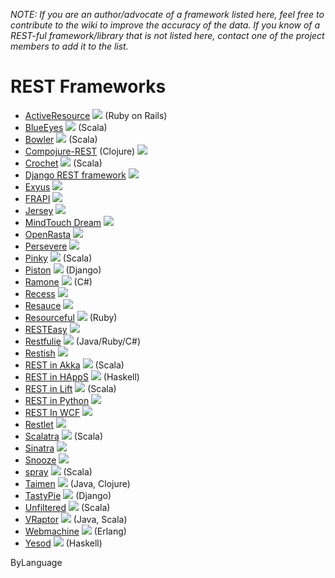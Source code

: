 _NOTE: If you are an author/advocate of a framework listed here, feel free to contribute to the wiki to improve the accuracy of the data. If you know of a REST-ful framework/library that is not listed here, contact one of the project members to add it to the list._

# REST Frameworks #
  * [ActiveResource](ActiveResource.md) [![](http://www.gstatic.com/codesite/ph/images/tearoff_icon.gif)](http://api.rubyonrails.org/classes/ActiveResource/Base.html) (Ruby on Rails)
  * [BlueEyes](BlueEyes.md) [![](http://www.gstatic.com/codesite/ph/images/tearoff_icon.gif)](https://github.com/jdegoes/blueeyes) (Scala)
  * [Bowler](Bowler.md) [![](http://www.gstatic.com/codesite/ph/images/tearoff_icon.gif)](http://bowlerframework.org/) (Scala)
  * [Compojure-REST](compojureREST.md) (Clojure) [![](http://www.gstatic.com/codesite/ph/images/tearoff_icon.gif)](http://github.com/ordnungswidrig/compojure-rest)
  * [Crochet](Crochet.md) [![](http://www.gstatic.com/codesite/ph/images/tearoff_icon.gif)](https://github.com/xllora/Crochet) (Scala)
  * [Django REST framework](DjangoRESTframework.md) [![](http://www.gstatic.com/codesite/ph/images/tearoff_icon.gif)](http://django-rest-framework.org)
  * [Exyus](Exyus.md) [![](http://www.gstatic.com/codesite/ph/images/tearoff_icon.gif)](http://www.exyus.org/)
  * [FRAPI](FRAPI.md) [![](http://www.gstatic.com/codesite/ph/images/tearoff_icon.gif)](http://getfrapi.com/)
  * [Jersey](Jersey.md) [![](http://www.gstatic.com/codesite/ph/images/tearoff_icon.gif)](http://wikis.sun.com/display/Jersey/Main)
  * [MindTouch Dream](MindTouchDream.md) [![](http://www.gstatic.com/codesite/ph/images/tearoff_icon.gif)](http://developer.mindtouch.com/Dream)
  * [OpenRasta](OpenRasta.md) [![](http://www.gstatic.com/codesite/ph/images/tearoff_icon.gif)](http://trac.caffeine-it.com/openrasta)
  * [Persevere](Persevere.md) [![](http://www.gstatic.com/codesite/ph/images/tearoff_icon.gif)](http://www.persvr.org/)
  * [Pinky](Pinky.md) [![](http://www.gstatic.com/codesite/ph/images/tearoff_icon.gif)](https://github.com/pk11/pinky/wiki) (Scala)
  * [Piston](Piston.md) [![](http://www.gstatic.com/codesite/ph/images/tearoff_icon.gif)](https://bitbucket.org/jespern/django-piston/wiki/Home) (Django)
  * [Ramone](Ramone.md) [![](http://www.gstatic.com/codesite/ph/images/tearoff_icon.gif)](https://github.com/JornWildt/Ramone) (C#)
  * [Recess](Recess.md) [![](http://www.gstatic.com/codesite/ph/images/tearoff_icon.gif)](http://www.recessframework.org/)
  * [Resauce](Resauce.md) [![](http://www.gstatic.com/codesite/ph/images/tearoff_icon.gif)](http://github.com/mikekelly/Resauce)
  * [Resourceful](Resourceful.md) [![](http://www.gstatic.com/codesite/ph/images/tearoff_icon.gif)](http://rdoc.info/projects/paul/resourceful) (Ruby)
  * [RESTEasy](RESTEasy.md) [![](http://www.gstatic.com/codesite/ph/images/tearoff_icon.gif)](http://www.jboss.org/resteasy)
  * [Restfulie](Restfulie.md) [![](http://www.gstatic.com/codesite/ph/images/tearoff_icon.gif)](http://restfulie.caelumobjects.com) (Java/Ruby/C#)
  * [Restish](Restish.md) [![](http://www.gstatic.com/codesite/ph/images/tearoff_icon.gif)](http://ish.io/projects/show/restish)
  * [REST in Akka](AkkaHTTP.md) [![](http://www.gstatic.com/codesite/ph/images/tearoff_icon.gif)](http://akka.io/docs/akka/1.2/scala/http.html) (Scala)
  * [REST in HAppS](HAppSREST.md) [![](http://www.gstatic.com/codesite/ph/images/tearoff_icon.gif)](http://happs.org) (Haskell)
  * [REST in Lift](LiftREST.md) [![](http://www.gstatic.com/codesite/ph/images/tearoff_icon.gif)](http://www.assembla.com/wiki/show/liftweb/REST_Web_Services) (Scala)
  * [REST in Python](RIP.md) [![](http://www.gstatic.com/codesite/ph/images/tearoff_icon.gif)](http://lukearno.com/projects/rip/)
  * [REST In WCF](RESTInWCF.md) [![](http://www.gstatic.com/codesite/ph/images/tearoff_icon.gif)](http://msdn.microsoft.com/en-us/netframework/cc950529.aspx)
  * [Restlet](Restlet.md) [![](http://www.gstatic.com/codesite/ph/images/tearoff_icon.gif)](http://www.restlet.org/)
  * [Scalatra](Scalatra.md) [![](http://www.gstatic.com/codesite/ph/images/tearoff_icon.gif)](https://github.com/scalatra/scalatra) (Scala)
  * [Sinatra](Sinatra.md) [![](http://www.gstatic.com/codesite/ph/images/tearoff_icon.gif)](http://www.sinatrarb.com/)
  * [Snooze](Snooze.md) [![](http://www.gstatic.com/codesite/ph/images/tearoff_icon.gif)](http://www.assembla.com/wiki/show/dKAZuYVVSr3lc5abIlDkbG)
  * [spray](spray.md) [![](http://www.gstatic.com/codesite/ph/images/tearoff_icon.gif)](http://spray.cc) (Scala)
  * [Taimen](Taimen.md) [![](http://www.gstatic.com/codesite/ph/images/tearoff_icon.gif)](http://code.google.com/p/bitumenframework/) (Java, Clojure)
  * [TastyPie](TastyPie.md) [![](http://www.gstatic.com/codesite/ph/images/tearoff_icon.gif)](https://github.com/toastdriven/django-tastypie) (Django)
  * [Unfiltered](Unfiltered.md) [![](http://www.gstatic.com/codesite/ph/images/tearoff_icon.gif)](https://github.com/n8han/Unfiltered) (Scala)
  * [VRaptor](VRaptor.md) [![](http://www.gstatic.com/codesite/ph/images/tearoff_icon.gif)](http://vraptor.caelum.com.br/en) (Java, Scala)
  * [Webmachine](Webmachine.md) [![](http://www.gstatic.com/codesite/ph/images/tearoff_icon.gif)](http://bitbucket.org/justin/webmachine/wiki/Home) (Erlang)
  * [Yesod](Yesod.md) [![](http://www.gstatic.com/codesite/ph/images/tearoff_icon.gif)](http://docs.yesodweb.com/) (Haskell)

ByLanguage